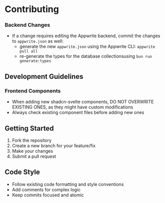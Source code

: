 # Contributing

### Backend Changes

- If a change requires editing the Appwrite backend, commit the changes to `appwrite.json` as well:
  - generate the new `appwrite.json` using the Appwrite CLI: `appwrite pull all`
  - re-generate the types for the database collectionsusing `bun run generate:types`

## Development Guidelines

### Frontend Components

- When adding new shadcn-svelte components, DO NOT OVERWRITE EXISTING ONES, as they might have custom modifications
- Always check existing component files before adding new ones

## Getting Started

1. Fork the repository
2. Create a new branch for your feature/fix
3. Make your changes
4. Submit a pull request

## Code Style

- Follow existing code formatting and style conventions
- Add comments for complex logic
- Keep commits focused and atomic

